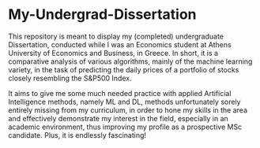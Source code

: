 # My-Undergrad-Dissertation
This repository is meant to display my (completed) undergraduate Dissertation, conducted while I was an Economics student at Athens University of Economics and Business, in Greece. In short, it is a comparative analysis of various algorithms, mainly of the machine learning variety, in the task of predicting the daily prices of a portfolio of stocks closely resembling the S&P500 Index. 

It aims to give me some much needed practice with applied Artificial Intelligence methods, namely ML and DL, methods unfortunately  sorely entirely missing from my curriculum, in order to hone my skills in the area and effectively demonstrate my interest in the field, especially in an academic environment, thus improving my profile as a prospective MSc candidate. Plus, it is endlessly fascinating!
